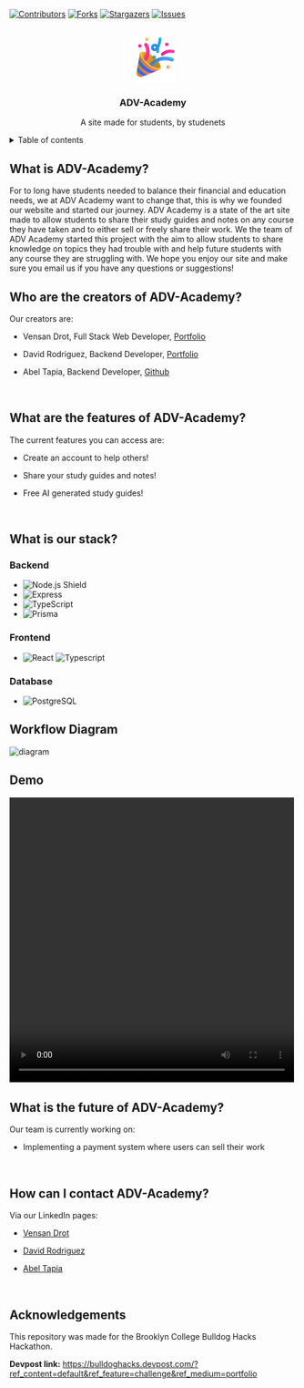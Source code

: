<a id="readme-top"></a>

<!-- PROJECT SHIELDS -->
[![Contributors][contributors-shield]][contributors-url]
[![Forks][forks-shield]][forks-url]
[![Stargazers][stars-shield]][stars-url]
[![Issues][issues-shield]][issues-url]

<!-- PROJECT LOGO -->
<br />
<div align="center">

<a href="https://github.com/VensanDrot/BCHackathon">

  <img src='https://raw.githubusercontent.com/VensanDrot/BCHackathon/58245b802710c8d7bbf8e47defdc00b3d1bcea7c/frontend/src/img/Party.svg?token=BBLQYNSGIF5IUVK43KXC3KDHWEBL4' width=80 />
  </a><h3>ADV-Academy</h3>

  <p align="center">
    A site made for students, by studenets
    <br/>
  </p>
</div>

<!-- Table of contents -->
<details>
    <summary>Table of contents</summary>
    <ol>
    <ul>
        <li><a href="#what-is-adv-academy">What is ADV-Academy?</a></li>
        <li><a href="#who-are-the-creators-of-adv-academy">Who are the creators of ADV-Academy?</a></li>
        <li><a href="#how-does-adv-academy-work">How does ADV-Academy work?</a></li>
        <li><a href="#what-is-our-stack">What is our stack?</a></li>
        <li><a href="#what-are-the-features-of-adv-academy">What are the features of ADV-Academy?</a></li>
    </ul>
    </ol>
</details>

## What is ADV-Academy?

For to long have students needed to balance their financial and education needs, we at ADV Academy want to change that, this is why we founded our website and started our journey. ADV Academy is a state of the art site made to allow students to share their study guides and notes on any course they have taken and to either sell or freely share their work. We the team of ADV Academy started this project with the aim to allow students to share knowledge on topics they had trouble with and help future students with any course they are struggling with. We hope you enjoy our site and make sure you email us if you have any questions or suggestions!

## Who are the creators of ADV-Academy?

Our creators are:

- Vensan Drot, Full Stack Web Developer, [Portfolio](https://www.vensandrot.com/)

- David Rodriguez, Backend Developer, [Portfolio](https://drod75.github.io/)

- Abel Tapia, Backend Developer, [Github](https://www.linkedin.com/in/abel-tapia-99at0211/)

<br>

## What are the features of ADV-Academy?

The current features you can access are:

- Create an account to help others!

- Share your study guides and notes!

- Free AI generated study guides!

<br>

## What is our stack?

### Backend

- ![Node.js Shield](https://img.shields.io/badge/Node.js-43853d?style=for-the-badge&logo=node.js&logoColor=white)
- ![Express](https://img.shields.io/badge/Express.js-000000?style=for-the-badge&logo=express&logoColor=white)
- ![TypeScript](https://img.shields.io/badge/TypeScript-007ACC?style=for-the-badge&logo=typescript&logoColor=white)
- ![Prisma](https://img.shields.io/badge/Prisma-2D374A?style=for-the-badge&logo=prisma&logoColor=white)

### Frontend

- ![React](https://img.shields.io/badge/React-20232A?style=for-the-badge&logo=react&logoColor=61DAFB) ![Typescript](https://img.shields.io/badge/Typescript-007ACC?style=for-the-badge&logo=typescript&logoColor=white)

### Database

- ![PostgreSQL](https://img.shields.io/badge/PostgreSQL-316192?style=for-the-badge&logo=postgresql&logoColor=white)

## Workflow Diagram

<img src='' alt='diagram' width=500>

<br>

## Demo

<video width="500" height="500" controls>
  <source src="movie.mp4" type="video/mp4">
  Your browser does not support the video tag.
</video>

<br>

## What is the future of ADV-Academy?

Our team is currently working on:

- Implementing a payment system where users can sell their work

<br>

## How can I contact ADV-Academy?

Via our LinkedIn pages:

- [Vensan Drot](https://www.linkedin.com/in/vensandrot/)

- [David Rodriguez](https://www.linkedin.com/in/david-rodriguez-nyc)

- [Abel Tapia](https://www.linkedin.com/in/abel-tapia-99at0211/)

<br>

## Acknowledgements

This repository was made for the Brooklyn College Bulldog Hacks Hackathon.

**Devpost link:** https://bulldoghacks.devpost.com/?ref_content=default&ref_feature=challenge&ref_medium=portfolio

<!-- MARKDOWN LINKS & IMAGES -->
<!-- https://www.markdownguide.org/basic-syntax/#reference-style-links -->

[contributors-shield]: https://img.shields.io/github/contributors/VensanDrot/BCHackathon.svg?style=for-the-badge
[contributors-url]: https://github.com/VensanDrot/BCHackathon/graphs/contributors
[forks-shield]: https://img.shields.io/github/forks/VensanDrot/BCHackathon.svg?style=for-the-badge
[forks-url]: https://github.com/VensanDrot/BCHackathon/forks
[stars-shield]: https://img.shields.io/github/stars/VensanDrot/BCHackathonacknyu.svg?style=for-the-badge
[stars-url]: https://github.com/VensanDrot/BCHackathon/stargazers
[issues-shield]: https://img.shields.io/github/issues/VensanDrot/BCHackathon.svg?style=for-the-badge
[issues-url]: https://github.com/VensanDrot/BCHackathon/issues
